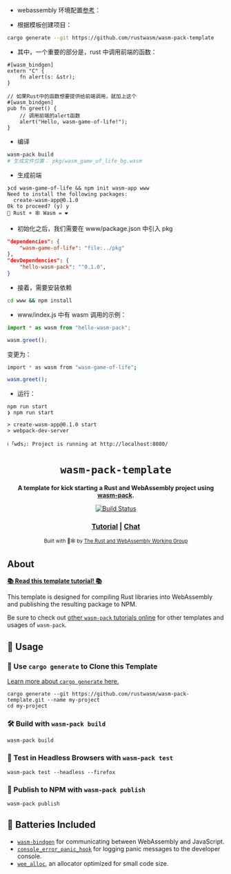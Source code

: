 - webassembly 环境配置[参考](https://rustwasm.github.io/docs/book/game-of-life/setup.html)：

- 根据模板创建项目：

```bash
cargo generate --git https://github.com/rustwasm/wasm-pack-template
```

- 其中，一个重要的部分是，rust 中调用前端的函数：

```
#[wasm_bindgen]
extern "C" {
    fn alert(s: &str);
}

// 如果Rust中的函数想要提供给前端调用，就加上这个
#[wasm_bindgen]
pub fn greet() {
    // 调用前端的alert函数
    alert("Hello, wasm-game-of-life!");
}
```

- 编译

```bash
wasm-pack build
# 生成文件位置： pkg/wasm_game_of_life_bg.wasm
```

- 生成前端

```console
❯cd wasm-game-of-life && npm init wasm-app www
Need to install the following packages:
  create-wasm-app@0.1.0
Ok to proceed? (y) y
🦀 Rust + 🕸 Wasm = ❤
```

- 初始化之后，我们需要在 www/package.json 中引入 pkg

```json
"dependencies": {
    "wasm-game-of-life": "file:../pkg"
},
"devDependencies": {
    "hello-wasm-pack": "^0.1.0",
}
```

- 接着，需要安装依赖

```bash
cd www && npm install
```

- www/index.js 中有 wasm 调用的示例：

```JavaScript
import * as wasm from "hello-wasm-pack";

wasm.greet();
```

变更为：

```bash
import * as wasm from "wasm-game-of-life";

wasm.greet();
```

- 运行：

```console
npm run start
❯ npm run start

> create-wasm-app@0.1.0 start
> webpack-dev-server

ℹ ｢wds｣: Project is running at http://localhost:8080/
```

<div align="center">

  <h1><code>wasm-pack-template</code></h1>

<strong>A template for kick starting a Rust and WebAssembly project using <a href="https://github.com/rustwasm/wasm-pack">wasm-pack</a>.</strong>

  <p>
    <a href="https://travis-ci.org/rustwasm/wasm-pack-template"><img src="https://img.shields.io/travis/rustwasm/wasm-pack-template.svg?style=flat-square" alt="Build Status" /></a>
  </p>

  <h3>
    <a href="https://rustwasm.github.io/docs/wasm-pack/tutorials/npm-browser-packages/index.html">Tutorial</a>
    <span> | </span>
    <a href="https://discordapp.com/channels/442252698964721669/443151097398296587">Chat</a>
  </h3>

<sub>Built with 🦀🕸 by <a href="https://rustwasm.github.io/">The Rust and WebAssembly Working Group</a></sub>

</div>

## About

[**📚 Read this template tutorial! 📚**][template-docs]

This template is designed for compiling Rust libraries into WebAssembly and
publishing the resulting package to NPM.

Be sure to check out [other `wasm-pack` tutorials online][tutorials] for other
templates and usages of `wasm-pack`.

[tutorials]: https://rustwasm.github.io/docs/wasm-pack/tutorials/index.html
[template-docs]: https://rustwasm.github.io/docs/wasm-pack/tutorials/npm-browser-packages/index.html

## 🚴 Usage

### 🐑 Use `cargo generate` to Clone this Template

[Learn more about `cargo generate` here.](https://github.com/ashleygwilliams/cargo-generate)

```
cargo generate --git https://github.com/rustwasm/wasm-pack-template.git --name my-project
cd my-project
```

### 🛠️ Build with `wasm-pack build`

```
wasm-pack build
```

### 🔬 Test in Headless Browsers with `wasm-pack test`

```
wasm-pack test --headless --firefox
```

### 🎁 Publish to NPM with `wasm-pack publish`

```
wasm-pack publish
```

## 🔋 Batteries Included

- [`wasm-bindgen`](https://github.com/rustwasm/wasm-bindgen) for communicating
  between WebAssembly and JavaScript.
- [`console_error_panic_hook`](https://github.com/rustwasm/console_error_panic_hook)
  for logging panic messages to the developer console.
- [`wee_alloc`](https://github.com/rustwasm/wee_alloc), an allocator optimized
  for small code size.
